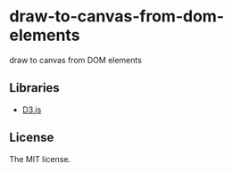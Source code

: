 # draw-to-canvas-from-dom-elements

draw to canvas from DOM elements

## Libraries

- [D3.js](https://d3js.org/)

## License

The MIT license.
